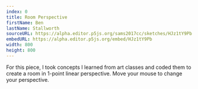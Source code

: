 ```yaml
---
index: 0
title: Room Perspective
firstName: Ben
lastName: Stallworth
sourceURL: https://alpha.editor.p5js.org/sams2017cc/sketches/HJz1tY9Pb
embedURL: https://alpha.editor.p5js.org/embed/HJz1tY9Pb
width: 800
height: 800
---
```


For this piece, I took concepts I learned from art classes and coded them
to create a room in 1-point linear perspective. Move your mouse to change
your perspective.
